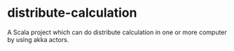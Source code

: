 distribute-calculation
======================

A Scala project which can do distribute calculation in one or more computer by using akka actors.
